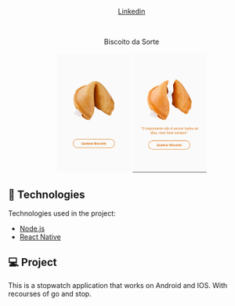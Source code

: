 

<p align="center">
  <a href="https://www.linkedin.com/in/humberto-constantino-8b6243184/" target="_blank">Linkedin<a>
</p>

<br>

<p align="center">
  Biscoito da Sorte
</p>

<p align="center">
  <img alt="Biscoito" src=".github/0.png" width="30%">
  <img alt="daSorte" src=".github/1.png"" width="30%">
  
</p>

## :rocket: Technologies

Technologies used in the project:

- [Node.js](https://nodejs.org/en/)
- [React Native](https://facebook.github.io/react-native/)

## 💻 Project

This is a stopwatch application that works on Android and IOS.
With recourses of go and stop.
